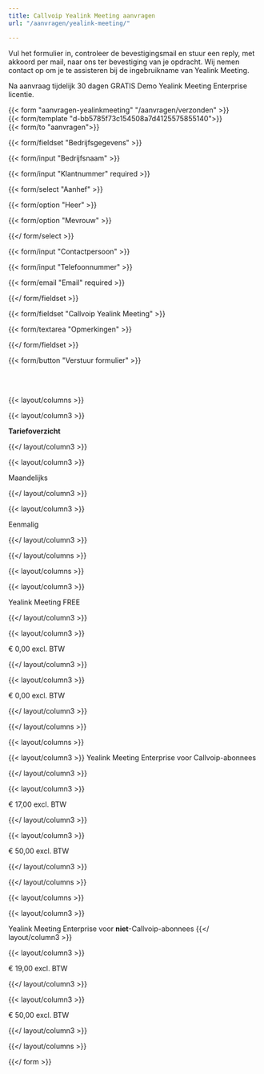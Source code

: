 ```yaml
---
title: Callvoip Yealink Meeting aanvragen
url: "/aanvragen/yealink-meeting/"

---
```

Vul het formulier in, controleer de bevestigingsmail en stuur een reply, met akkoord per mail, naar ons ter bevestiging van je opdracht. Wij nemen contact op om je te assisteren bij de ingebruikname van Yealink Meeting.   
  
Na aanvraag tijdelijk 30 dagen GRATIS Demo  Yealink Meeting Enterprise licentie.  

{{< form "aanvragen-yealinkmeeting" "/aanvragen/verzonden" >}}  
{{< form/template "d-bb5785f73c154508a7d4125575855140">}}  
{{< form/to "aanvragen">}}

{{< form/fieldset "Bedrijfsgegevens" >}}

{{< form/input "Bedrijfsnaam" >}}

{{< form/input "Klantnummer" required >}}

{{< form/select "Aanhef" >}}

{{< form/option "Heer" >}}

{{< form/option "Mevrouw" >}}

{{</ form/select >}}

{{< form/input "Contactpersoon" >}}

{{< form/input "Telefoonnummer" >}}

{{< form/email "Email" required >}}

{{</ form/fieldset >}}

{{< form/fieldset "Callvoip Yealink Meeting" >}}

{{< form/textarea "Opmerkingen" >}}

{{</ form/fieldset >}}

{{< form/button "Verstuur formulier" >}}

<br><br>

{{< layout/columns >}}

{{< layout/column3 >}}

**Tariefoverzicht**

{{</ layout/column3 >}}

{{< layout/column3 >}}

Maandelijks

{{</ layout/column3 >}}

{{< layout/column3 >}}

Eenmalig

{{</ layout/column3 >}}

{{</ layout/columns >}}

{{< layout/columns >}}

{{< layout/column3 >}}

Yealink Meeting FREE

{{</ layout/column3 >}}

{{< layout/column3 >}}

€ 0,00 excl. BTW

{{</ layout/column3 >}}

{{< layout/column3 >}}

€ 0,00 excl. BTW

{{</ layout/column3 >}}

{{</ layout/columns >}}

{{< layout/columns >}}

{{< layout/column3 >}}
Yealink Meeting Enterprise voor Callvoip-abonnees

{{</ layout/column3 >}}

{{< layout/column3 >}}

€ 17,00 excl. BTW

{{</ layout/column3 >}}

{{< layout/column3 >}}

€ 50,00 excl. BTW

{{</ layout/column3 >}}

{{</ layout/columns >}}

{{< layout/columns >}}

{{< layout/column3 >}}

Yealink Meeting Enterprise voor <b>niet</b>-Callvoip-abonnees
{{</ layout/column3 >}}

{{< layout/column3 >}}

€ 19,00 excl. BTW

{{</ layout/column3 >}}

{{< layout/column3 >}}

€ 50,00 excl. BTW

{{</ layout/column3 >}}

{{</ layout/columns >}}

{{</ form >}}
